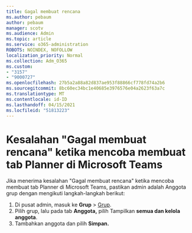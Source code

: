 ```yaml
---
title: Gagal membuat rencana
ms.author: pebaum
author: pebaum
manager: scotv
ms.audience: Admin
ms.topic: article
ms.service: o365-administration
ROBOTS: NOINDEX, NOFOLLOW
localization_priority: Normal
ms.collection: Adm_O365
ms.custom:
- "3157"
- "9000727"
ms.openlocfilehash: 27b5a2a88a82d837ae953f88866cf778fd74a2b6
ms.sourcegitcommit: 8bc60ec34bc1e40685e3976576e04a2623f63a7c
ms.translationtype: MT
ms.contentlocale: id-ID
ms.lasthandoff: 04/15/2021
ms.locfileid: "51813223"
---
```

# <a name="failed-to-create-the-plan-error-when-trying-to-create-a-planner-tab-in-microsoft-teams"></a>Kesalahan "Gagal membuat rencana" ketika mencoba membuat tab Planner di Microsoft Teams

Jika menerima kesalahan "Gagal membuat rencana" ketika mencoba membuat tab Planner di Microsoft Teams, pastikan admin adalah Anggota grup dengan mengikuti langkah-langkah berikut:

1. Di pusat admin, masuk ke **Grup**  >  [Grup](https://admin.microsoft.com/Adminportal/Home?source=applauncher#/groups). 
2. Pilih grup, lalu pada tab **Anggota,** pilih Tampilkan **semua dan kelola anggota**.
3. Tambahkan anggota dan pilih **Simpan.**